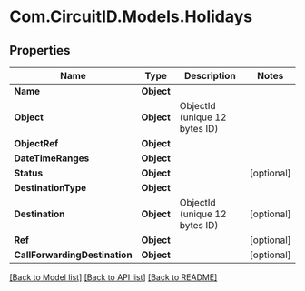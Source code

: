 
# Com.CircuitID.Models.Holidays

## Properties

Name | Type | Description | Notes
------------ | ------------- | ------------- | -------------
**Name** | **Object** |  | 
**Object** | **Object** | ObjectId (unique 12 bytes ID) | 
**ObjectRef** | **Object** |  | 
**DateTimeRanges** | **Object** |  | 
**Status** | **Object** |  | [optional] 
**DestinationType** | **Object** |  | 
**Destination** | **Object** | ObjectId (unique 12 bytes ID) | [optional] 
**Ref** | **Object** |  | [optional] 
**CallForwardingDestination** | **Object** |  | [optional] 

[[Back to Model list]](../README.md#documentation-for-models)
[[Back to API list]](../README.md#documentation-for-api-endpoints)
[[Back to README]](../README.md)

